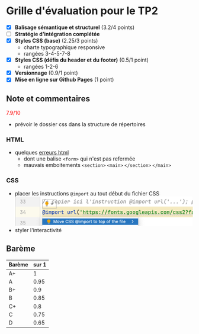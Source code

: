 # Grille d'évaluation pour le TP2
- [X] __Balisage sémantique et structurel__ (3.2/4 points)
- [ ] __Stratégie d’intégration complétée__
- [X] __Styles CSS (base)__ (2.25/3 points)
    - charte typographique responsive
    - rangées 3-4-5-7-8
- [X] __Styles CSS (défis du header et du footer)__ (0.5/1 point)
    - rangées 1-2-6
- [X] __Versionnage__ (0.9/1 point)
- [X] __Mise en ligne sur Github Pages__ (1 point)

## Note et commentaires
<span style='color:red'> 7.9/10 </span>

- prévoir le dossier css dans la structure de répertoires
### HTML
- quelques [erreurs html](images/erreurs-html-lev.png)
  - dont une balise `<form>` qui n'est pas refermée
  - mauvais emboitements `<section>` `<main>` `</section>` `</main>`

### CSS
- placer les instructions `@import` au tout début du fichier CSS  
![](images/import-move-to-top.png)  
- styler l'interactivité

## Barème
| Barème | sur 1 |
|--------|-------|
| A+     | 1     |
| A      | 0.95  |
| B+     | 0.9   |
| B      | 0.85  |
| C+     | 0.8   |
| C      | 0.75  |
| D      | 0.65  |
